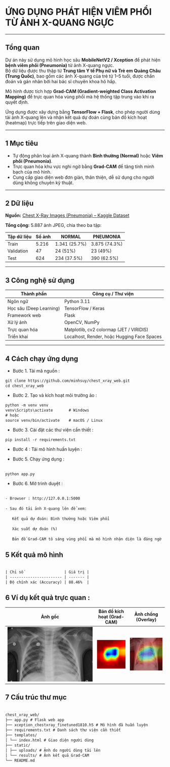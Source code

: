 # ỨNG DỤNG PHÁT HIỆN VIÊM PHỔI TỪ ẢNH X-QUANG NGỰC

---

## Tổng quan

Dự án này sử dụng mô hình học sâu **MobileNetV2 / Xception** để phát hiện **bệnh viêm phổi (Pneumonia)** từ ảnh X-quang ngực.  
Bộ dữ liệu được thu thập từ **Trung tâm Y tế Phụ nữ và Trẻ em Quảng Châu (Trung Quốc)**, bao gồm các ảnh X-quang của trẻ từ 1–5 tuổi, được chẩn đoán và gán nhãn bởi hai bác sĩ chuyên khoa hô hấp.

Mô hình được tích hợp **Grad-CAM (Gradient-weighted Class Activation Mapping)** để trực quan hóa vùng phổi mà hệ thống tập trung vào khi ra quyết định.

Ứng dụng được xây dựng bằng **TensorFlow + Flask**, cho phép người dùng tải ảnh X-quang lên và nhận kết quả dự đoán cùng bản đồ kích hoạt (heatmap) trực tiếp trên giao diện web.

---

## 1 Mục tiêu

- Tự động phân loại ảnh X-quang thành **Bình thường (Normal)** hoặc **Viêm phổi (Pneumonia)**.
- Trực quan hóa khu vực nghi ngờ bằng **Grad-CAM** để tăng tính minh bạch của mô hình.
- Cung cấp giao diện web đơn giản, thân thiện, dễ sử dụng cho người dùng không chuyên kỹ thuật.

---

## 2 Dữ liệu

**Nguồn:** [Chest X-Ray Images (Pneumonia) – Kaggle Dataset](https://www.kaggle.com/datasets/ghost5612/chest-x-ray-images-normal-and-pneumonia)

**Tổng cộng:** 5.887 ảnh JPEG, chia theo ba tập:

| Tập dữ liệu | Số ảnh | NORMAL        | PNEUMONIA     |
| ----------- | ------ | ------------- | ------------- |
| Train       | 5.216  | 1.341 (25.7%) | 3.875 (74.3%) |
| Validation  | 47     | 24 (51%)      | 23 (49%)      |
| Test        | 624    | 234 (37.5%)   | 390 (62.5%)   |

---

## 3 Công nghệ sử dụng

| Thành phần              | Công cụ / Thư viện                          |
| ----------------------- | ------------------------------------------- |
| Ngôn ngữ                | Python 3.11                                 |
| Học sâu (Deep Learning) | TensorFlow / Keras                          |
| Framework web           | Flask                                       |
| Xử lý ảnh               | OpenCV, NumPy                               |
| Trực quan hóa           | Matplotlib, cv2 colormap (JET / VIRIDIS)    |
| Triển khai              | Localhost, Render, hoặc Hugging Face Spaces |

---

## 4 Cách chạy ứng dụng

- Bước 1. Tải mã nguồn :

```
git clone https://github.com/minhsuy/chest_xray_web.git
cd chest_xray_web

```

- Bước 2. Tạo và kích hoạt môi trường ảo :

```
python -m venv venv
venv\Scripts\activate       # Windows
# hoặc
source venv/bin/activate    # macOS / Linux
```

- Bước 3. Cài đặt các thư viện cần thiết :

```
pip install -r requirements.txt
```

- Bước 4 : Tải mô hình huấn luyện :

- Bước 5. Chạy ứng dụng :

```

python app.py

```

- Bước 6. Mở trình duyệt :

```

- Browser : http://127.0.0.1:5000

- Sau đó tải ảnh X-quang lên để xem:

   Kết quả dự đoán: Bình thường hoặc Viêm phổi

   Xác suất dự đoán (%)

   Bản đồ Grad-CAM tô sáng vùng phổi mà mô hình nhận diện là đáng ngờ

```

## 5 Kết quả mô hình

```

| Chỉ số                  | Giá trị |
| ----------------------- | ------- |
| Độ chính xác (Accuracy) | 88.46%  |

```

## 6 Ví dụ kết quả trực quan :

| Ảnh gốc                                            | Bản đồ kích hoạt (Grad-CAM)                                | Ảnh chồng (Overlay)                                           |
| -------------------------------------------------- | ---------------------------------------------------------- | ------------------------------------------------------------- |
| ![Original](static/uploads/person11_virus_38.jpeg) | ![Grad-CAM](static/uploads/cam_jet_person11_virus_38.jpeg) | ![Overlay](static/uploads/overlay_person90_bacteria_442.jpeg) |

## 7 Cấu trúc thư mục

```

chest_xray_web/
├── app.py # Flask web app
├── xception_chestxray_finetuned1810.h5 # Mô hình đã huấn luyện
├── requirements.txt # Danh sách thư viện cần thiết
├── templates/
│ └── index.html # Giao diện người dùng
├── static/
│ ├── uploads/ # Ảnh do người dùng tải lên
│ └── results/ # Ảnh kết quả Grad-CAM
└── README.md

```

```

```
